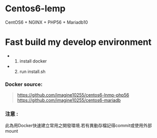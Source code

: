 # Centos6-lemp
CentOS6 + NGINX + PHP56 + Mariadb10

# Fast build my develop environment

- 1. install docker
- 2. run install.sh

### Docker source:
> https://github.com/imagine10255/centos6-lnmp-php56
> https://github.com/imagine10255/centos6-mariadb

### 注意 :
此為用Docker快速建立常用之開發環境.若有異動存檔記得commit或使用外部mount

